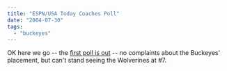 ```yaml
---
title: "ESPN/USA Today Coaches Poll"
date: "2004-07-30"
tags: 
  - "buckeyes"
---
```


OK here we go -- the [first poll is out](http://www.usatoday.com/sports/college/football/usatpoll.htm) -- no complaints about the Buckeyes' placement, but can't stand seeing the Wolverines at #7.
